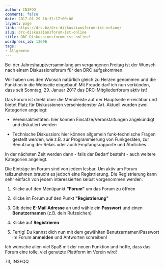 ```yaml
---
author: IN3FQQ
comments: false
date: 2017-01-29 10:32:17+00:00
layout: page
link: https://drc.bz/drc-diskussionsforum-ist-online/
slug: drc-diskussionsforum-ist-online
title: DRC Diskussionsforum ist online!
wordpress_id: 13696
tags:
- Allgemein
---
```


Bei der Jahreshauptversammlung am vergangenen Freitag ist der Wunsch nach einem Diskussionsforum für den DRC aufgekommen.

Wir haben uns den Wunsch natürlich gleich zu Herzen genommen und die Funktion in die Webseite eingebaut! Mit Freude darf ich nun verkünden, dass seit Sonntag, 29. Januar 2017 das DRC-Mitgliederforum aktiv ist!

Das Forum ist direkt über die Menüleiste auf der Hauptseite erreichbar und bietet Platz für Diskussionen verschiedenster Art. Aktuell wurden zwei Kategorien angelegt:



 	
  * Vereinsaktivitäten: hier können Einsätze/Veranstaltungen angekündigt und diskutiert werden

 	
  * Technische Diskussion: hier können allgemein funk-technische Fragen gestellt werden, wie z.B. zur Programmierung von Funkgeräten, zur Benutzung der Relais oder auch Empfangsrapporte und Ähnliches


In der nächsten Zeit werden dann - falls der Bedarf besteht - auch weitere Kategorien angelegt.

Die Einträge im Forum sind von jedem lesbar. Um aktiv am Forum teilzunehmen braucht es jedoch eine Registrierung. Die Registrierung kann sehr einfach von jedem interessierten selbst vorgenommen werden:

 	
  1. Klicke auf den Menüpunkt **"Forum"** um das Forum zu öffnen

 	
  2. Klicke im Forum auf den Punkt **"Registrierung"**

 	
  3. Gib deine **E-Mail Adresse** an und wähle ein **Passwort** und einen **Benutzernamen** (z.B. dein Rufzeichen)

 	
  4. Klicke auf **Registrieren**

 	
  5. Fertig! Du kannst dich nun mit dem gewählten Benutzernamen/Passwort im Forum **anmelden** und Antworten schreiben!




Ich wünsche allen viel Spaß mit der neuen Funktion und hoffe, dass das Forum eine tolle, viel genutzte Plattform im Verein wird!



73, IN3FQQ
